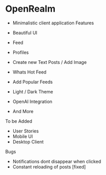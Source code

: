# OpenRealm

- Minimalistic client application
Features

- Beautiful UI
- Feed
- Profiles
- Create new Text Posts / Add Image
- Whats Hot Feed
- Add Popular Feeds
- Light / Dark Theme
- OpenAI Integration
- And More

To be Added 

- User Stories
- Mobile UI
- Desktop Client

Bugs 

- Notifications dont disappear when clicked
- Constant reloading of posts [fixed]
